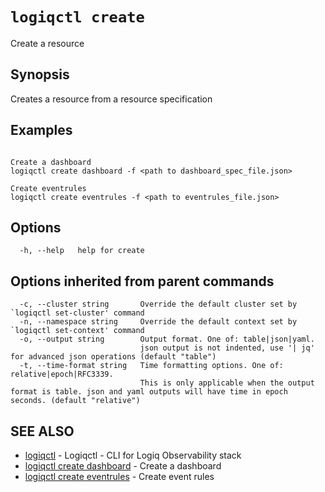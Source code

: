 # `logiqctl create`

Create a resource

## Synopsis

Creates a resource from a resource specification

## Examples

```

Create a dashboard
logiqctl create dashboard -f <path to dashboard_spec_file.json>

Create eventrules
logiqctl create eventrules -f <path to eventrules_file.json>

```

## Options

```
  -h, --help   help for create
```

## Options inherited from parent commands

```
  -c, --cluster string       Override the default cluster set by `logiqctl set-cluster' command
  -n, --namespace string     Override the default context set by `logiqctl set-context' command
  -o, --output string        Output format. One of: table|json|yaml. 
                             json output is not indented, use '| jq' for advanced json operations (default "table")
  -t, --time-format string   Time formatting options. One of: relative|epoch|RFC3339. 
                             This is only applicable when the output format is table. json and yaml outputs will have time in epoch seconds. (default "relative")
```

## SEE ALSO

* [logiqctl](/)	 - Logiqctl - CLI for Logiq Observability stack
* [logiqctl create dashboard](/create/logiqctl_create_dashboard)	 - Create a dashboard
* [logiqctl create eventrules](/create/logiqctl_create_eventrules)	 - Create event rules

